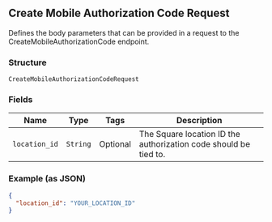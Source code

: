 ## Create Mobile Authorization Code Request

Defines the body parameters that can be provided in a request to the
CreateMobileAuthorizationCode endpoint.

### Structure

`CreateMobileAuthorizationCodeRequest`

### Fields

| Name | Type | Tags | Description |
|  --- | --- | --- | --- |
| `location_id` | `String` | Optional | The Square location ID the authorization code should be tied to. |

### Example (as JSON)

```json
{
  "location_id": "YOUR_LOCATION_ID"
}
```

